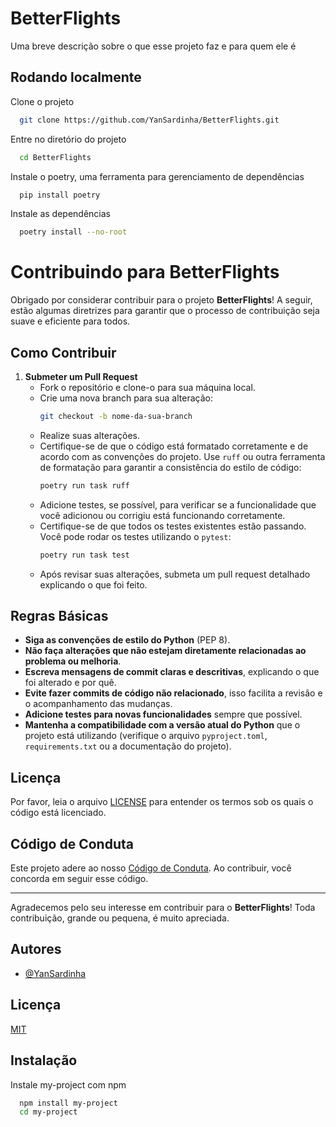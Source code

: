 # BetterFlights

Uma breve descrição sobre o que esse projeto faz e para quem ele é


## Rodando localmente

Clone o projeto

```bash
  git clone https://github.com/YanSardinha/BetterFlights.git
```

Entre no diretório do projeto

```bash
  cd BetterFlights
```

Instale o poetry, uma ferramenta para gerenciamento de dependências

```bash
  pip install poetry
```

Instale as dependências

```bash
  poetry install --no-root
```

# Contribuindo para BetterFlights

Obrigado por considerar contribuir para o projeto **BetterFlights**! A seguir, estão algumas diretrizes para garantir que o processo de contribuição seja suave e eficiente para todos.

## Como Contribuir

1. **Submeter um Pull Request**
   - Fork o repositório e clone-o para sua máquina local.
   - Crie uma nova branch para sua alteração: 
     ```bash
     git checkout -b nome-da-sua-branch
     ```
   - Realize suas alterações.
   - Certifique-se de que o código está formatado corretamente e de acordo com as convenções do projeto. Use `ruff` ou outra ferramenta de formatação para garantir a consistência do estilo de código:
     ```bash
     poetry run task ruff
     ```
   - Adicione testes, se possível, para verificar se a funcionalidade que você adicionou ou corrigiu está funcionando corretamente.
   - Certifique-se de que todos os testes existentes estão passando. Você pode rodar os testes utilizando o `pytest`:
     ```bash
     poetry run task test
     ```
   - Após revisar suas alterações, submeta um pull request detalhado explicando o que foi feito.

## Regras Básicas

- **Siga as convenções de estilo do Python** (PEP 8).
- **Não faça alterações que não estejam diretamente relacionadas ao problema ou melhoria**.
- **Escreva mensagens de commit claras e descritivas**, explicando o que foi alterado e por quê.
- **Evite fazer commits de código não relacionado**, isso facilita a revisão e o acompanhamento das mudanças.
- **Adicione testes para novas funcionalidades** sempre que possível.
- **Mantenha a compatibilidade com a versão atual do Python** que o projeto está utilizando (verifique o arquivo `pyproject.toml`, `requirements.txt` ou a documentação do projeto).
  
## Licença

Por favor, leia o arquivo [LICENSE](LICENSE) para entender os termos sob os quais o código está licenciado.

## Código de Conduta

Este projeto adere ao nosso [Código de Conduta](CODE_OF_CONDUCT.md). Ao contribuir, você concorda em seguir esse código.

---

Agradecemos pelo seu interesse em contribuir para o **BetterFlights**! Toda contribuição, grande ou pequena, é muito apreciada.

## Autores

- [@YanSardinha](https://www.github.com/yansardinha)


## Licença

[MIT](https://choosealicense.com/licenses/mit/)


## Instalação

Instale my-project com npm

```bash
  npm install my-project
  cd my-project
```
    
